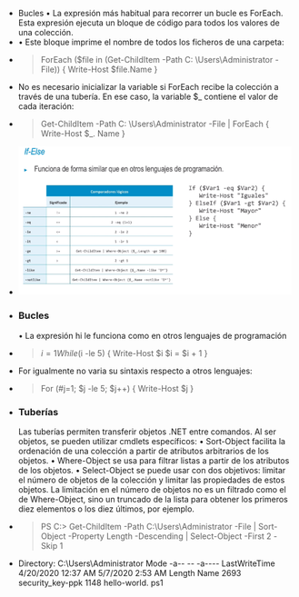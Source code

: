 - Bucles
  • La expresión más habitual para recorrer un bucle es ForEach. Esta expresión ejecuta un bloque de
  código para todos los valores de una colección.
- • Este bloque imprime el nombre de todos los ficheros de una carpeta:
- > ForEach ($file in (Get-ChildItem -Path C: \Users\Administrator -File)) {
  Write-Host $file.Name
  }
- No es necesario inicializar la variable si ForEach recibe la colección a través de una tubería. En ese
  caso, la variable $_ contiene el valor de cada iteración:
- > Get-ChildItem -Path C: \Users\Administrator -File | ForEach {
  Write-Host $_. Name
  }
- ![ScreenShot Tool -20240610192908.png](../assets/ScreenShot_Tool_-20240610192908_1718062158408_0.png)
- ### Bucles
  • La expresión hi le funciona como en otros lenguajes de programación
- > $i = 1
  While ($i -le 5) {
  Write-Host $i
  $i = $i + 1
  }
- For igualmente no varia su sintaxis respecto a otros lenguajes:
- > For (#j=1; $j -le 5; $j++)
  {
  Write-Host $j
  }
- ### Tuberías
  Las tuberías permiten transferir objetos .NET entre comandos. Al ser objetos, se pueden utilizar cmdlets específicos:
  • Sort-Object facilita la ordenación de una colección a partir de atributos arbitrarios de los objetos.
  • Where-Object se usa para filtrar listas a partir de los atributos de los objetos.
  • Select-Object se puede usar con dos objetivos: limitar el número de objetos de la colección y limitar las propiedades de estos objetos. La limitación en el número de objetos no es un filtrado como el de Where-Object, sino un truncado de la lista para obtener los primeros diez elementos o los diez últimos, por ejemplo.
- > PS C:\> Get-ChildItem -Path C:\Users\Administrator -File | Sort-Object -Property
  Length -Descending | Select-Object -First 2 -Skip 1
- Directory: C:\Users\Administrator
  Mode
  -a-- --
  -a----
  LastWriteTime
  4/20/2020 12:37 AM
  5/7/2020 2:53 AM
  Length Name
  2693 security_key-ppk
  1148 hello-world. ps1